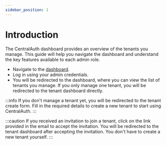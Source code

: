 ```yaml
---
sidebar_position: 1
---
```


# Introduction

The CentralAuth dashboard provides an overview of the tenants you manage. This guide will help you navigate the dashboard and understand the key features available to each admin role.

- Navigate to the [dashboard](https://centralauth.com/dashboard).
- Log in using your admin credentials. 
- You will be redirected to the dashboard, where you can view the list of tenants you manage. If you only manage one tenant, you will be redirected to the tenant dashboard directly.

:::info
If you don't manage a tenant yet, you will be redirected to the tenant create form. Fill in the required details to create a new tenant to start using CentralAuth.
:::

:::caution
If you received an invitation to join a tenant, click on the link provided in the email to accept the invitation. You will be redirected to the tenant dashboard after accepting the invitation. You don't have to create a new tenant yourself.
:::